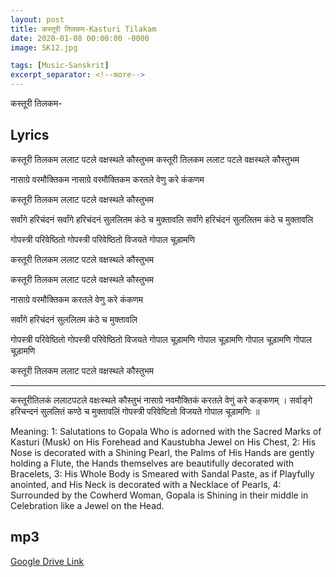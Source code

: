 ```yaml
---
layout: post
title: कस्तूरी तिलकम-Kasturi Tilakam
date: 2020-01-08 00:00:00 -0000
image: SK12.jpg

tags: [Music-Sanskrit]
excerpt_separator: <!--more-->
---
```

कस्तूरी तिलकम-
<!--more-->
## Lyrics

कस्तूरी तिलकम
ललाट पटले
वक्षस्थले
कौस्तुभम
कस्तूरी तिलकम
ललाट पटले
वक्षस्थले
कौस्तुभम

नासाग्रे वरमौक्तिकम
नासाग्रे वरमौक्तिकम
करतले
वेणु करे कंकणम

कस्तूरी तिलकम
ललाट पटले
वक्षस्थले
कौस्तुभम

सर्वांगे हरिचंदनं
सर्वांगे हरिचंदनं
सुललितम
कंठे च मुक्तावलि
सर्वांगे हरिचंदनं
सुललितम
कंठे च मुक्तावलि

गोपस्त्री परिवेष्ठितो
गोपस्त्री परिवेष्ठितो
विजयते गोपाल चूड़ामणि

कस्तूरी तिलकम
ललाट पटले
वक्षस्थले
कौस्तुभम

कस्तूरी तिलकम
ललाट पटले
वक्षस्थले
कौस्तुभम


नासाग्रे वरमौक्तिकम
करतले
वेणु करे कंकणम

सर्वांगे हरिचंदनं
सुललितम
कंठे च मुक्तावलि

गोपस्त्री परिवेष्ठितो
गोपस्त्री परिवेष्ठितो
विजयते गोपाल चूड़ामणि
गोपाल चूड़ामणि
गोपाल चूड़ामणि
गोपाल चूड़ामणि

कस्तूरी तिलकम
ललाट पटले
वक्षस्थले
कौस्तुभम

----

कस्तूरीतिलकं ललाटपटले वक्षःस्थले कौस्तुभं
नासाग्रे नवमौक्तिकं करतले वेणुं करे कङ्कणम् ।
सर्वाङ्गे हरिचन्दनं सुललितं कण्ठे च मुक्तावलिं
गोपस्त्री परिवेष्टितो विजयते गोपाल चूडामणिः ॥

Meaning:
1: Salutations to Gopala Who is adorned with the Sacred Marks of Kasturi (Musk) on His Forehead and Kaustubha Jewel on His Chest,
2: His Nose is decorated with a Shining Pearl, the Palms of His Hands are gently holding a Flute, the Hands themselves are beautifully decorated with Bracelets,
3: His Whole Body is Smeared with Sandal Paste, as if Playfully anointed, and His Neck is decorated with a Necklace of Pearls,
4: Surrounded by the Cowherd Woman, Gopala is Shining in their middle in Celebration like a Jewel on the Head.


## mp3

[Google Drive Link][Google Drive Link]

[Google Drive Link]: https://drive.google.com/open?id=1MOhRo103Qzm6RLvur54xlomNEyEbRJsW
